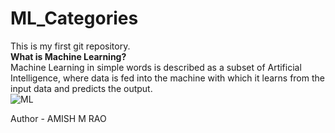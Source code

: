 # ML_Categories
This is my first git repository.
<br>
**What is Machine Learning?**
<br>
Machine Learning in simple words is described as a subset of Artificial Intelligence, where data is fed into the machine with which it learns from the input data and predicts the output.
<br>
![ML](https://i0.wp.com/tecknoworks.com/wp-content/uploads/2019/12/machine-learning-main-scaled.jpeg)

Author - AMISH M RAO

